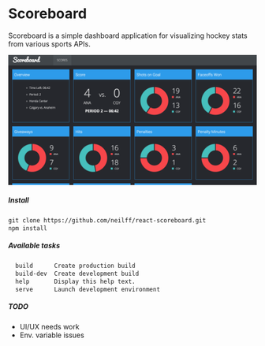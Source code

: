 # Scoreboard

Scoreboard is a simple dashboard application for visualizing hockey stats from various sports APIs.

![Alt text](/screenshot.png?raw=true "Scoreboard")

##### Install

```
git clone https://github.com/neilff/react-scoreboard.git
npm install
```

##### Available tasks

```
  build      Create production build
  build-dev  Create development build
  help       Display this help text.
  serve      Launch development environment
```

##### TODO

- UI/UX needs work
- Env. variable issues
